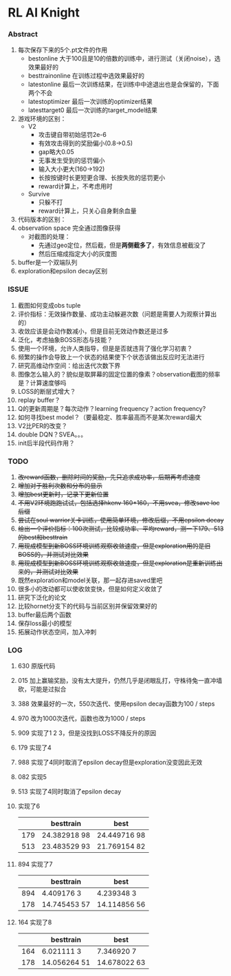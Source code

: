 # RL AI Knight

### Abstract

1. 每次保存下来的5个.pt文件的作用
   - bestonline 大于100且是10的倍数的训练中，进行测试（关闭noise），选效果最好的
   - besttrainonline 在训练过程中选效果最好的
   - latestonline 最后一次训练结果，在训练中中途退出也是会保留的，下面两个不会
   - latestoptimizer 最后一次训练的optimizer结果
   - latesttarget0 最后一次训练的target_model结果
2. 游戏环境的区别：
   - V2
     - 攻击键自带初始惩罚2e-6
     - 有效攻击得到的奖励偏小(0.8->0.5)
     - gap略大0.05
     - 无事发生受到的惩罚偏小
     - 输入大小更大(160->192)
     - 长按按键时长更短更合理、长按失败的惩罚更小
     - reward计算上，不考虑用时
   - Survive
     - 只躲不打
     - reward计算上，只关心自身剩余血量
3. 代码版本的区别：
4. observation space 完全通过图像获得
   - 对截图的处理：
     - 先通过geo定位，然后截，但是**两侧截多了**，有效信息被截没了
     - 然后压缩成指定大小的灰度图
5. buffer是一个双端队列
6. exploration和epsilon decay区别

### ISSUE

1. 截图如何变成obs tuple
2. 评价指标：无效操作数量、成功主动躲避次数（问题是需要人为观察计算出的）
3. 收敛应该是会动作数减小，但是目前无效动作数还是过多
4. 泛化，考虑抽象BOSS形态与技能？
5. 使用一个环境，允许人类指导，但是是否就违背了强化学习初衷？
6. 频繁的操作会导致上一个状态的结果使下个状态该做出反应时无法进行
7. 研究高维动作空间：给出迭代次数下界
8. 图像怎么输入的？貌似是取屏幕的固定位置的像素？observation截图的频率是？计算速度够吗
9. LOSS的断层式增大？
10. replay buffer？
11. Q的更新周期是？每次动作？learning frequency？action frequency?
12. 如何寻找best model？（要最稳定、胜率最高而不是某次reward最大
13. V2比PER的改变？
14. double DQN？SVEA。。。
15. init后半段代码作用？

### TODO

1. ~~改reward函数，删除时间的奖励，先只追求成功率，后期再考虑速度~~
2. ~~增加对于胜利次数和分布的显示~~
3. ~~增加best更新时，记录下更新位置~~
4. ~~不用V2环境跑跑试试，包括选择hkenv 160*160，不用svea，修改save loc后缀~~
5. ~~尝试在soul warrior关卡训练，使用简单环境，修改后缀，不用epsilon decay~~
6. ~~给出一个评价指标：100次测试，比较成功率、平均reward，测一下179、513的best和besttrain~~
7. ~~用现成模型到新BOSS环境训练观察收敛速度，但是exploration用的是旧BOSS的，并测试对比效果~~
8. ~~用现成模型到新BOSS环境训练观察收敛速度，但是exploration是重新训练出来的，并测试对比效果~~
9. 既然exploration和model关联，那一起存进saved里吧
10. 很多小的改动都可以使收敛变快，但是如何定义收敛了
11. 研究下泛化的论文 
12. 比较hornet分支下的代码与当前区别并保留效果好的
13. buffer最后两个函数
14. 保存loss最小的模型
15. 拓展动作状态空间，加入冲刺

### LOG

1. 630 原版代码

2. 015 加上赢输奖励，没有太大提升，仍然几乎是闭眼乱打，守株待兔一直冲墙砍，可能是过拟合

3. 388 效果最好的一次，550次迭代、使用epsilon decay函数为100 / steps

4. 970 改为1000次迭代，函数也改为1000 / steps

5. 909 实现了1 2 3，但是没找到LOSS不降反升的原因

6. 179 实现了4

7. 988 实现了4同时取消了epsilon decay但是exploration没变因此无效

8. 082 实现5

9. 513 实现了4同时取消了epsilon decay

10. 实现了6

    |      | besttrain    | best         |
    | ---- | ------------ | ------------ |
    | 179  | 24.382918 98 | 24.449716 98 |
    | 513  | 23.483529 93 | 21.769154 82 |

11. 894 实现了7

    |      | besttrain    | best         |
    | ---- | ------------ | ------------ |
    | 894  | 4.409176 3   | 4.239348 3   |
    | 178  | 14.745453 57 | 14.114856 56 |

12. 164 实现了8

    |      | besttrain    | best         |
    | ---- | ------------ | ------------ |
    | 164  | 6.021111 3   | 7.346920 7   |
    | 178  | 14.056264 51 | 14.678022 63 |

